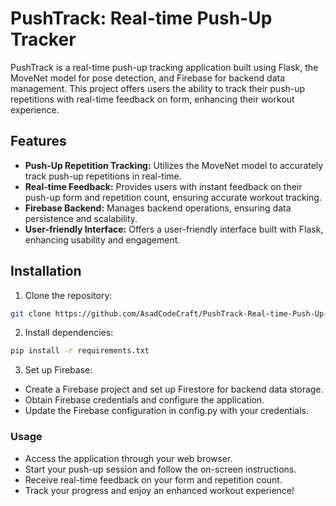 # PushTrack: Real-time Push-Up Tracker

PushTrack is a real-time push-up tracking application built using Flask, the MoveNet model for pose detection, and Firebase for backend data management. This project offers users the ability to track their push-up repetitions with real-time feedback on form, enhancing their workout experience.

## Features

- **Push-Up Repetition Tracking:** Utilizes the MoveNet model to accurately track push-up repetitions in real-time.
- **Real-time Feedback:** Provides users with instant feedback on their push-up form and repetition count, ensuring accurate workout tracking.
- **Firebase Backend:** Manages backend operations, ensuring data persistence and scalability.
- **User-friendly Interface:** Offers a user-friendly interface built with Flask, enhancing usability and engagement.

## Installation

1. Clone the repository:

```bash
git clone https://github.com/AsadCodeCraft/PushTrack-Real-time-Push-Up-Tracker.git
```
2. Install dependencies:
```bash
pip install -r requirements.txt
```
3. Set up Firebase:
- Create a Firebase project and set up Firestore for backend data storage.
- Obtain Firebase credentials and configure the application.
- Update the Firebase configuration in config.py with your credentials.

### Usage
- Access the application through your web browser.
- Start your push-up session and follow the on-screen instructions.
- Receive real-time feedback on your form and repetition count.
- Track your progress and enjoy an enhanced workout experience!
